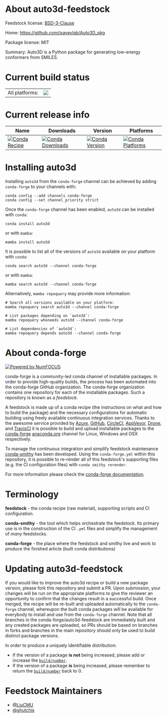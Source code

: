 About auto3d-feedstock
======================

Feedstock license: [BSD-3-Clause](https://github.com/conda-forge/auto3d-feedstock/blob/main/LICENSE.txt)

Home: https://github.com/isayevlab/Auto3D_pkg

Package license: MIT

Summary: Auto3D is a Python package for generating low-energy conformers from SMILES.

Current build status
====================


<table><tr><td>All platforms:</td>
    <td>
      <a href="https://dev.azure.com/conda-forge/feedstock-builds/_build/latest?definitionId=17924&branchName=main">
        <img src="https://dev.azure.com/conda-forge/feedstock-builds/_apis/build/status/auto3d-feedstock?branchName=main">
      </a>
    </td>
  </tr>
</table>

Current release info
====================

| Name | Downloads | Version | Platforms |
| --- | --- | --- | --- |
| [![Conda Recipe](https://img.shields.io/badge/recipe-auto3d-green.svg)](https://anaconda.org/conda-forge/auto3d) | [![Conda Downloads](https://img.shields.io/conda/dn/conda-forge/auto3d.svg)](https://anaconda.org/conda-forge/auto3d) | [![Conda Version](https://img.shields.io/conda/vn/conda-forge/auto3d.svg)](https://anaconda.org/conda-forge/auto3d) | [![Conda Platforms](https://img.shields.io/conda/pn/conda-forge/auto3d.svg)](https://anaconda.org/conda-forge/auto3d) |

Installing auto3d
=================

Installing `auto3d` from the `conda-forge` channel can be achieved by adding `conda-forge` to your channels with:

```
conda config --add channels conda-forge
conda config --set channel_priority strict
```

Once the `conda-forge` channel has been enabled, `auto3d` can be installed with `conda`:

```
conda install auto3d
```

or with `mamba`:

```
mamba install auto3d
```

It is possible to list all of the versions of `auto3d` available on your platform with `conda`:

```
conda search auto3d --channel conda-forge
```

or with `mamba`:

```
mamba search auto3d --channel conda-forge
```

Alternatively, `mamba repoquery` may provide more information:

```
# Search all versions available on your platform:
mamba repoquery search auto3d --channel conda-forge

# List packages depending on `auto3d`:
mamba repoquery whoneeds auto3d --channel conda-forge

# List dependencies of `auto3d`:
mamba repoquery depends auto3d --channel conda-forge
```


About conda-forge
=================

[![Powered by
NumFOCUS](https://img.shields.io/badge/powered%20by-NumFOCUS-orange.svg?style=flat&colorA=E1523D&colorB=007D8A)](https://numfocus.org)

conda-forge is a community-led conda channel of installable packages.
In order to provide high-quality builds, the process has been automated into the
conda-forge GitHub organization. The conda-forge organization contains one repository
for each of the installable packages. Such a repository is known as a *feedstock*.

A feedstock is made up of a conda recipe (the instructions on what and how to build
the package) and the necessary configurations for automatic building using freely
available continuous integration services. Thanks to the awesome service provided by
[Azure](https://azure.microsoft.com/en-us/services/devops/), [GitHub](https://github.com/),
[CircleCI](https://circleci.com/), [AppVeyor](https://www.appveyor.com/),
[Drone](https://cloud.drone.io/welcome), and [TravisCI](https://travis-ci.com/)
it is possible to build and upload installable packages to the
[conda-forge](https://anaconda.org/conda-forge) [anaconda.org](https://anaconda.org/)
channel for Linux, Windows and OSX respectively.

To manage the continuous integration and simplify feedstock maintenance
[conda-smithy](https://github.com/conda-forge/conda-smithy) has been developed.
Using the ``conda-forge.yml`` within this repository, it is possible to re-render all of
this feedstock's supporting files (e.g. the CI configuration files) with ``conda smithy rerender``.

For more information please check the [conda-forge documentation](https://conda-forge.org/docs/).

Terminology
===========

**feedstock** - the conda recipe (raw material), supporting scripts and CI configuration.

**conda-smithy** - the tool which helps orchestrate the feedstock.
                   Its primary use is in the construction of the CI ``.yml`` files
                   and simplify the management of *many* feedstocks.

**conda-forge** - the place where the feedstock and smithy live and work to
                  produce the finished article (built conda distributions)


Updating auto3d-feedstock
=========================

If you would like to improve the auto3d recipe or build a new
package version, please fork this repository and submit a PR. Upon submission,
your changes will be run on the appropriate platforms to give the reviewer an
opportunity to confirm that the changes result in a successful build. Once
merged, the recipe will be re-built and uploaded automatically to the
`conda-forge` channel, whereupon the built conda packages will be available for
everybody to install and use from the `conda-forge` channel.
Note that all branches in the conda-forge/auto3d-feedstock are
immediately built and any created packages are uploaded, so PRs should be based
on branches in forks and branches in the main repository should only be used to
build distinct package versions.

In order to produce a uniquely identifiable distribution:
 * If the version of a package **is not** being increased, please add or increase
   the [``build/number``](https://docs.conda.io/projects/conda-build/en/latest/resources/define-metadata.html#build-number-and-string).
 * If the version of a package **is** being increased, please remember to return
   the [``build/number``](https://docs.conda.io/projects/conda-build/en/latest/resources/define-metadata.html#build-number-and-string)
   back to 0.

Feedstock Maintainers
=====================

* [@LiuCMU](https://github.com/LiuCMU/)
* [@ghutchis](https://github.com/ghutchis/)

